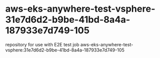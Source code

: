 # aws-eks-anywhere-test-vsphere-31e7d6d2-b9be-41bd-8a4a-187933e7d749-105
repository for use with E2E test job aws-eks-anywhere-test-vsphere:31e7d6d2-b9be-41bd-8a4a-187933e7d749-105
